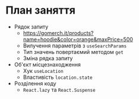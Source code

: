 # План заняття

- Рядок запиту
  - https://gomerch.it/products?name=hoodie&color=orange&maxPrice=500
  - Вилучення параметрів з `useSearchParams`
  - Тип значень повертаємий методом `get`
  - Зміна рядка запиту
- Об'єкт місцезнаходження
  - Хук `useLocation`
  - Властивість `location.state`
- Розділення коду
  - `React.lazy` та `React.Suspense`
